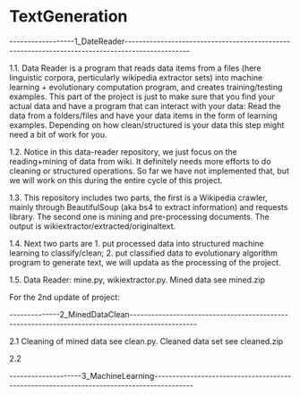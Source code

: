 # TextGeneration

------------------1_DateReader------------------------------------------------------------------------------------------------

1.1. Data Reader is a program that reads data items from a files (here linguistic corpora, perticularly wikipedia extractor sets) into machine learning + evolutionary computation program, and creates training/testing examples. This part of the project is just to make sure that you find your actual data and have a program that can interact with your data: Read the data from a folders/files and have your data items in the form of learning examples. Depending on how clean/structured is your data this step might need a bit of work for you.

1.2. Notice in this data-reader repository, we just focus on the reading+mining of data from wiki. It definitely needs more efforts to do cleaning or structured operations. So far we have not implemented that, but we will work on this during the entire cycle of this project.

1.3. This repository includes two parts, the first is a Wikipedia crawler, mainly through BeautifulSoup (aka bs4 to extract information) and requests library. The second one is mining and pre-processing documents. The output is wikiextractor/extracted/originaltext.

1.4. Next two parts are 1. put processed data into structured machine learning to classify/clean; 2. put classified data to evolutionary algorithm program to generate text, we will updata as the processing of the project.

1.5. Data Reader: mine.py, wikiextractor.py. Mined data see mined.zip




For the 2nd update of project:

--------------2_MinedDataClean------------------------------------------------------------------------------------------------

2.1 Cleaning of mined data see clean.py. Cleaned data set see cleaned.zip

2.2

--------------------3_MachineLearning-----------------------------------------------------------------------------------------


